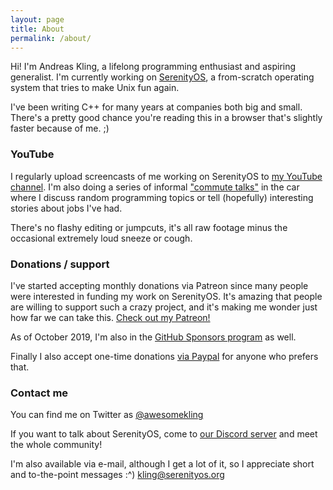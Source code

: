 ```yaml
---
layout: page
title: About
permalink: /about/
---
```


Hi! I'm Andreas Kling, a lifelong programming enthusiast and aspiring generalist. I'm currently working on [SerenityOS](https://github.com/SerenityOS/serenity/), a from-scratch operating system that tries to make Unix fun again.

I've been writing C++ for many years at companies both big and small. There's a pretty good chance you're reading this in a browser that's slightly faster because of me. ;)

### YouTube

I regularly upload screencasts of me working on SerenityOS to [my YouTube channel](https://youtube.com/andreaskling). I'm also doing a series of informal ["commute talks"](https://www.youtube.com/playlist?list=PLMOpZvQB55beZVZnnck4Q-J9nVQP6ihVP) in the car where I discuss random programming topics or tell (hopefully) interesting stories about jobs I've had.

There's no flashy editing or jumpcuts, it's all raw footage minus the occasional extremely loud sneeze or cough.

### Donations / support

I've started accepting monthly donations via Patreon since many people were interested in funding my work on SerenityOS. It's amazing that people are willing to support such a crazy project, and it's making me wonder just how far we can take this. [Check out my Patreon!](https://patreon.com/serenityos)

As of October 2019, I'm also in the [GitHub Sponsors program](https://github.com/sponsors/awesomekling/) as well.

Finally I also accept one-time donations [via Paypal](https://paypal.me/awesomekling) for anyone who prefers that.

### Contact me

You can find me on Twitter as [@awesomekling](https://twitter.com/awesomekling)

If you want to talk about SerenityOS, come to [our Discord server](https://discord.gg/29gCcKsXkF) and meet the whole community!

I'm also available via e-mail, although I get a lot of it, so I appreciate short and to-the-point messages :^) [kling@serenityos.org](mailto:kling@serenityos.org)

